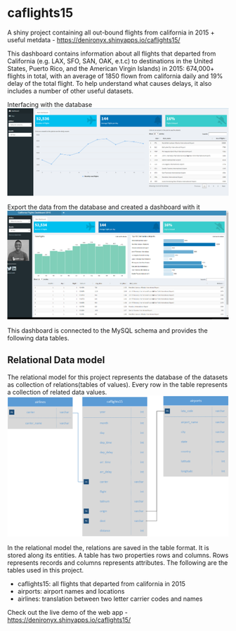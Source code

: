 # caflights15
A shiny project containing all out-bound flights from california in 2015 + useful metdata - https://denironyx.shinyapps.io/caflights15/

This dashboard contains information about all flights that departed from California (e.g. LAX, SFO, SAN, OAK, e.t.c) to destinations in the United States, Puerto Rico, and the American Virgin Islands) in 2015: 674,000+ flights in total, with an average of 1850 flown from california daily and 19% delay of the total flight. To help understand what causes delays, it also includes a number of other useful datasets.

Interfacing with the database
![](images/california1.PNG)

Export the data from the database and created a dashboard with it
![](images/calfornia.PNG)

This dashboard is connected to the MySQL schema and provides the following data tables.

## Relational Data model
The relational model for this project represents the database of the datasets as collection of relations(tables of values). Every row in the table represents a collection of related data values.
![](images/erd.png)


In the relational model the, relations are saved in the table format. It is stored along its entities. A table has two properties rows and columns. Rows represents records and columns represents attributes. The following are the tables used in this project.

- caflights15: all flights that departed from california in 2015
- airports: airport names and locations
- airlines: translation between two letter carrier codes and names

Check out the live demo of the web app - https://denironyx.shinyapps.io/caflights15/
